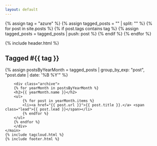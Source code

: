 ```yaml
---
layout: default
---
```


{% assign tag = "azure" %}
{% assign tagged_posts = "" | split: "" %}
{% for post in site.posts %}
  {% if post.tags contains tag %}
    {% assign tagged_posts = tagged_posts | push: post %}
  {% endif %}
{% endfor %}


<article>
    {% include header.html %}
    <main>
      <h1 class="post-title">Tagged #{{ tag }}</h1>
      {% assign postsByYearMonth = tagged_posts | group_by_exp: "post", "post.date | date: '%B %Y'" %}

        <div class="archive">
        {% for yearMonth in postsByYearMonth %}
        <h2>{{ yearMonth.name }}</h2>
        <ul>
            {% for post in yearMonth.items %}
            <li><a href="{{ post.url }}">{{ post.title }}.</a> <span class="lead">{{ post.lead }}</span></li>
            {% endfor %}
        </ul>
        {% endfor %}
        </div>
    </main>
    {% include tagcloud.html %}
    {% include footer.html %}
  </article>
